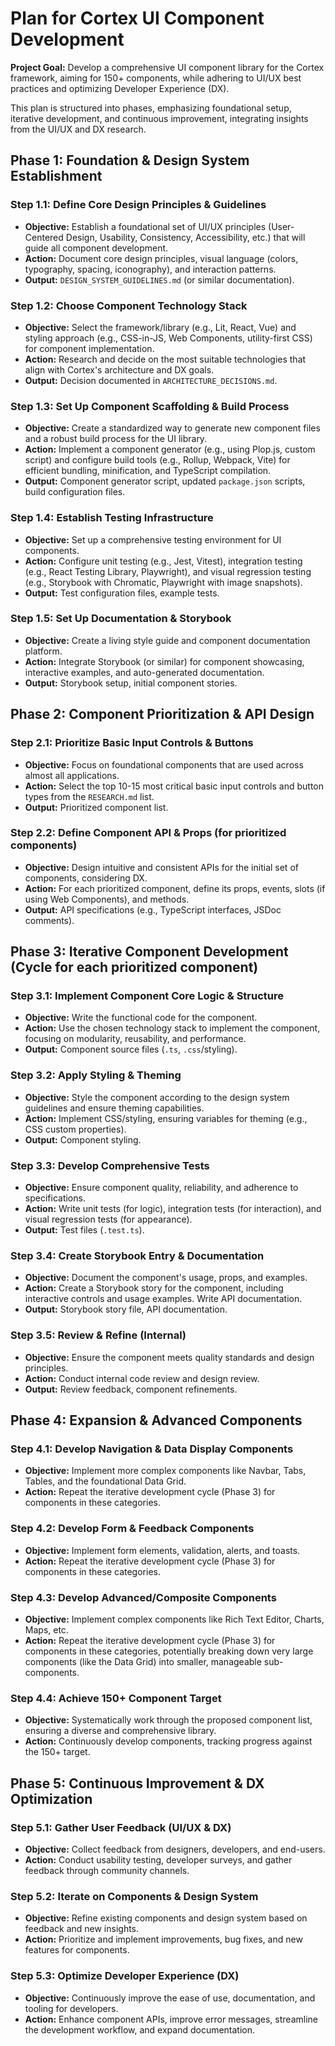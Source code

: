 # Plan for Cortex UI Component Development

**Project Goal:** Develop a comprehensive UI component library for the Cortex framework, aiming for 150+ components, while adhering to UI/UX best practices and optimizing Developer Experience (DX).

This plan is structured into phases, emphasizing foundational setup, iterative development, and continuous improvement, integrating insights from the UI/UX and DX research.

## Phase 1: Foundation & Design System Establishment

### Step 1.1: Define Core Design Principles & Guidelines
*   **Objective:** Establish a foundational set of UI/UX principles (User-Centered Design, Usability, Consistency, Accessibility, etc.) that will guide all component development.
*   **Action:** Document core design principles, visual language (colors, typography, spacing, iconography), and interaction patterns.
*   **Output:** `DESIGN_SYSTEM_GUIDELINES.md` (or similar documentation).

### Step 1.2: Choose Component Technology Stack
*   **Objective:** Select the framework/library (e.g., Lit, React, Vue) and styling approach (e.g., CSS-in-JS, Web Components, utility-first CSS) for component implementation.
*   **Action:** Research and decide on the most suitable technologies that align with Cortex's architecture and DX goals.
*   **Output:** Decision documented in `ARCHITECTURE_DECISIONS.md`.

### Step 1.3: Set Up Component Scaffolding & Build Process
*   **Objective:** Create a standardized way to generate new component files and a robust build process for the UI library.
*   **Action:** Implement a component generator (e.g., using Plop.js, custom script) and configure build tools (e.g., Rollup, Webpack, Vite) for efficient bundling, minification, and TypeScript compilation.
*   **Output:** Component generator script, updated `package.json` scripts, build configuration files.

### Step 1.4: Establish Testing Infrastructure
*   **Objective:** Set up a comprehensive testing environment for UI components.
*   **Action:** Configure unit testing (e.g., Jest, Vitest), integration testing (e.g., React Testing Library, Playwright), and visual regression testing (e.g., Storybook with Chromatic, Playwright with image snapshots).
*   **Output:** Test configuration files, example tests.

### Step 1.5: Set Up Documentation & Storybook
*   **Objective:** Create a living style guide and component documentation platform.
*   **Action:** Integrate Storybook (or similar) for component showcasing, interactive examples, and auto-generated documentation.
*   **Output:** Storybook setup, initial component stories.

## Phase 2: Component Prioritization & API Design

### Step 2.1: Prioritize Basic Input Controls & Buttons
*   **Objective:** Focus on foundational components that are used across almost all applications.
*   **Action:** Select the top 10-15 most critical basic input controls and button types from the `RESEARCH.md` list.
*   **Output:** Prioritized component list.

### Step 2.2: Define Component API & Props (for prioritized components)
*   **Objective:** Design intuitive and consistent APIs for the initial set of components, considering DX.
*   **Action:** For each prioritized component, define its props, events, slots (if using Web Components), and methods.
*   **Output:** API specifications (e.g., TypeScript interfaces, JSDoc comments).

## Phase 3: Iterative Component Development (Cycle for each prioritized component)

### Step 3.1: Implement Component Core Logic & Structure
*   **Objective:** Write the functional code for the component.
*   **Action:** Use the chosen technology stack to implement the component, focusing on modularity, reusability, and performance.
*   **Output:** Component source files (`.ts`, `.css`/styling).

### Step 3.2: Apply Styling & Theming
*   **Objective:** Style the component according to the design system guidelines and ensure theming capabilities.
*   **Action:** Implement CSS/styling, ensuring variables for theming (e.g., CSS custom properties).
*   **Output:** Component styling.

### Step 3.3: Develop Comprehensive Tests
*   **Objective:** Ensure component quality, reliability, and adherence to specifications.
*   **Action:** Write unit tests (for logic), integration tests (for interaction), and visual regression tests (for appearance).
*   **Output:** Test files (`.test.ts`).

### Step 3.4: Create Storybook Entry & Documentation
*   **Objective:** Document the component's usage, props, and examples.
*   **Action:** Create a Storybook story for the component, including interactive controls and usage examples. Write API documentation.
*   **Output:** Storybook story file, API documentation.

### Step 3.5: Review & Refine (Internal)
*   **Objective:** Ensure the component meets quality standards and design principles.
*   **Action:** Conduct internal code review and design review.
*   **Output:** Review feedback, component refinements.

## Phase 4: Expansion & Advanced Components

### Step 4.1: Develop Navigation & Data Display Components
*   **Objective:** Implement more complex components like Navbar, Tabs, Tables, and the foundational Data Grid.
*   **Action:** Repeat the iterative development cycle (Phase 3) for components in these categories.

### Step 4.2: Develop Form & Feedback Components
*   **Objective:** Implement form elements, validation, alerts, and toasts.
*   **Action:** Repeat the iterative development cycle (Phase 3) for components in these categories.

### Step 4.3: Develop Advanced/Composite Components
*   **Objective:** Implement complex components like Rich Text Editor, Charts, Maps, etc.
*   **Action:** Repeat the iterative development cycle (Phase 3) for components in these categories, potentially breaking down very large components (like the Data Grid) into smaller, manageable sub-components.

### Step 4.4: Achieve 150+ Component Target
*   **Objective:** Systematically work through the proposed component list, ensuring a diverse and comprehensive library.
*   **Action:** Continuously develop components, tracking progress against the 150+ target.

## Phase 5: Continuous Improvement & DX Optimization

### Step 5.1: Gather User Feedback (UI/UX & DX)
*   **Objective:** Collect feedback from designers, developers, and end-users.
*   **Action:** Conduct usability testing, developer surveys, and gather feedback through community channels.

### Step 5.2: Iterate on Components & Design System
*   **Objective:** Refine existing components and design system based on feedback and new insights.
*   **Action:** Prioritize and implement improvements, bug fixes, and new features for components.

### Step 5.3: Optimize Developer Experience (DX)
*   **Objective:** Continuously improve the ease of use, documentation, and tooling for developers.
*   **Action:** Enhance component APIs, improve error messages, streamline the development workflow, and expand documentation.